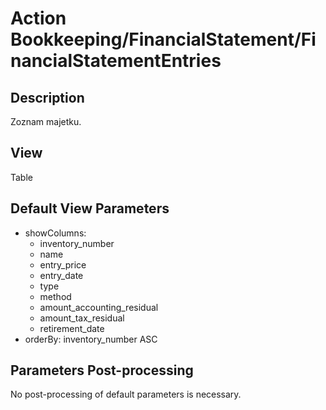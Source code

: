 # Action Bookkeeping/FinancialStatement/FinancialStatementEntries

## Description

Zoznam majetku.

## View

Table

## Default View Parameters

* showColumns:
  * inventory_number
  * name
  * entry_price
  * entry_date
  * type
  * method
  * amount_accounting_residual
  * amount_tax_residual
  * retirement_date
* orderBy: inventory_number ASC

## Parameters Post-processing

No post-processing of default parameters is necessary.
